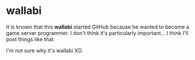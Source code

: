 # wallabi

It is known that this **wallabi** started GitHub because he wanted to become a game server programmer.
I don't think it's particularly important... I think I'll post things like that.

I'm not sure why it's wallabi XD.
